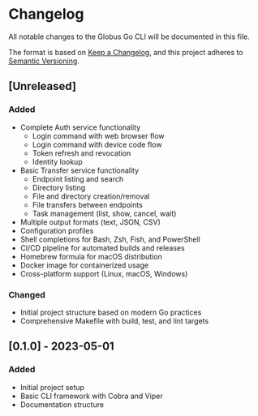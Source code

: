 # Changelog

All notable changes to the Globus Go CLI will be documented in this file.

The format is based on [Keep a Changelog](https://keepachangelog.com/en/1.0.0/),
and this project adheres to [Semantic Versioning](https://semver.org/spec/v2.0.0.html).

## [Unreleased]

### Added
- Complete Auth service functionality
  - Login command with web browser flow
  - Login command with device code flow
  - Token refresh and revocation
  - Identity lookup
- Basic Transfer service functionality
  - Endpoint listing and search
  - Directory listing
  - File and directory creation/removal
  - File transfers between endpoints
  - Task management (list, show, cancel, wait)
- Multiple output formats (text, JSON, CSV)
- Configuration profiles
- Shell completions for Bash, Zsh, Fish, and PowerShell
- CI/CD pipeline for automated builds and releases
- Homebrew formula for macOS distribution
- Docker image for containerized usage
- Cross-platform support (Linux, macOS, Windows)

### Changed
- Initial project structure based on modern Go practices
- Comprehensive Makefile with build, test, and lint targets

## [0.1.0] - 2023-05-01

### Added
- Initial project setup
- Basic CLI framework with Cobra and Viper
- Documentation structure